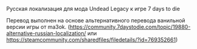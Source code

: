 Русская локализация для мода Undead Legacy к игре 7 days to die

Перевод выполнен на основе альтернативного перевода ванильной версии игры от ma3ok. (https://community.7daystodie.com/topic/19880-alternative-russian-localization/ или https://steamcommunity.com/sharedfiles/filedetails/?id=769352661)